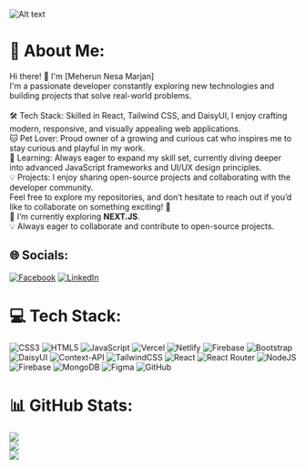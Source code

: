 ![Alt text](https://i.ibb.co.com/gmxwQd4/Grey-minimalist-business-project-presentation.png)
# 💫 About Me:
Hi there! 👋 I'm [Meherun Nesa Marjan]  <br>I'm a passionate developer constantly exploring new technologies and building projects that solve real-world problems.<br><br>🛠️ Tech Stack: Skilled in React, Tailwind CSS, and DaisyUI, I enjoy crafting modern, responsive, and visually appealing web applications.<br>🐱 Pet Lover: Proud owner of a growing and curious cat who inspires me to stay curious and playful in my work.<br>🌱 Learning: Always eager to expand my skill set, currently diving deeper into advanced JavaScript frameworks and UI/UX design principles.<br>💡 Projects: I enjoy sharing open-source projects and collaborating with the developer community.<br>Feel free to explore my repositories, and don’t hesitate to reach out if you’d like to collaborate on something exciting! 🚀<br>🌱 I’m currently exploring **NEXT.JS**.<br>💡 Always eager to collaborate and contribute to open-source projects.  

## 🌐 Socials:
[![Facebook](https://img.shields.io/badge/Facebook-%231877F2.svg?logo=Facebook&logoColor=white)](https://www.facebook.com/meherunnesa.marjan) [![LinkedIn](https://img.shields.io/badge/LinkedIn-%230077B5.svg?logo=linkedin&logoColor=white)](https://www.linkedin.com/in/meherun-nesa-marjan-a33654309/) 

# 💻 Tech Stack:
![CSS3](https://img.shields.io/badge/css3-%231572B6.svg?style=for-the-badge&logo=css3&logoColor=white) ![HTML5](https://img.shields.io/badge/html5-%23E34F26.svg?style=for-the-badge&logo=html5&logoColor=white) ![JavaScript](https://img.shields.io/badge/javascript-%23323330.svg?style=for-the-badge&logo=javascript&logoColor=%23F7DF1E) ![Vercel](https://img.shields.io/badge/vercel-%23000000.svg?style=for-the-badge&logo=vercel&logoColor=white) ![Netlify](https://img.shields.io/badge/netlify-%23000000.svg?style=for-the-badge&logo=netlify&logoColor=#00C7B7) ![Firebase](https://img.shields.io/badge/firebase-%23039BE5.svg?style=for-the-badge&logo=firebase) ![Bootstrap](https://img.shields.io/badge/bootstrap-%238511FA.svg?style=for-the-badge&logo=bootstrap&logoColor=white) ![DaisyUI](https://img.shields.io/badge/daisyui-5A0EF8?style=for-the-badge&logo=daisyui&logoColor=white) ![Context-API](https://img.shields.io/badge/Context--Api-000000?style=for-the-badge&logo=react) ![TailwindCSS](https://img.shields.io/badge/tailwindcss-%2338B2AC.svg?style=for-the-badge&logo=tailwind-css&logoColor=white) ![React](https://img.shields.io/badge/react-%2320232a.svg?style=for-the-badge&logo=react&logoColor=%2361DAFB) ![React Router](https://img.shields.io/badge/React_Router-CA4245?style=for-the-badge&logo=react-router&logoColor=white) ![NodeJS](https://img.shields.io/badge/node.js-6DA55F?style=for-the-badge&logo=node.js&logoColor=white) ![Firebase](https://img.shields.io/badge/firebase-a08021?style=for-the-badge&logo=firebase&logoColor=ffcd34) ![MongoDB](https://img.shields.io/badge/MongoDB-%234ea94b.svg?style=for-the-badge&logo=mongodb&logoColor=white) ![Figma](https://img.shields.io/badge/figma-%23F24E1E.svg?style=for-the-badge&logo=figma&logoColor=white) ![GitHub](https://img.shields.io/badge/github-%23121011.svg?style=for-the-badge&logo=github&logoColor=white)
# 📊 GitHub Stats:
![](https://github-readme-stats.vercel.app/api?username=meherun-nesa-marjan&theme=dark&hide_border=false&include_all_commits=true&count_private=true)<br/>
![](https://github-readme-streak-stats.herokuapp.com/?user=meherun-nesa-marjan&theme=dark&hide_border=false)<br/>
![](https://github-readme-stats.vercel.app/api/top-langs/?username=meherun-nesa-marjan&theme=dark&hide_border=false&include_all_commits=true&count_private=true&layout=compact)



<!-- Proudly created with GPRM ( https://gprm.itsvg.in ) -->
